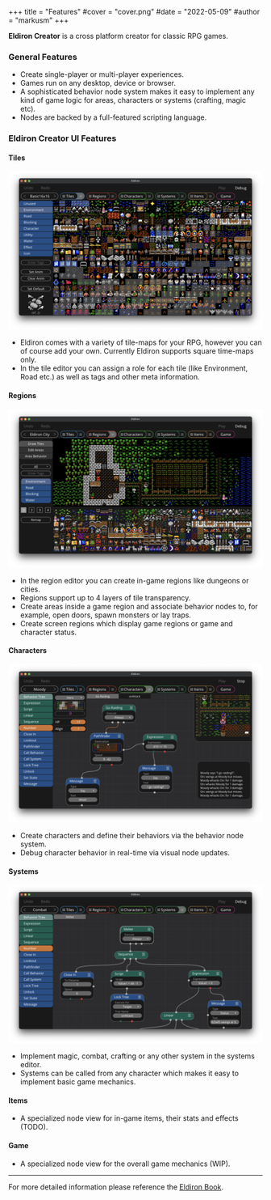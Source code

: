+++
title = "Features"
#cover = "cover.png"
#date = "2022-05-09"
#author = "markusm"
+++

**Eldiron Creator** is a cross platform creator for classic RPG games.

### General Features

- Create single-player or multi-player experiences.
- Games run on any desktop, device or browser.
- A sophisticated behavior node system makes it easy to implement any kind of game logic for areas, characters or systems (crafting, magic etc).
- Nodes are backed by a full-featured scripting language.

### Eldiron Creator UI Features

#### Tiles

![Tiles](/screen_tiles.png)

- Eldiron comes with a variety of tile-maps for your RPG, however you can of course add your own. Currently Eldiron supports square time-maps only.
- In the tile editor you can assign a role for each tile (like Environment, Road etc.) as well as tags and other meta information.

#### Regions

![Regions](/screen_regions_tiles.png)

- In the region editor you can create in-game regions like dungeons or cities.
- Regions support up to 4 layers of tile transparency.
- Create areas inside a game region and associate behavior nodes to, for example, open doors, spawn monsters or lay traps.
- Create screen regions which display game regions or game and character status.

#### Characters

![Regions](/screen_characters.png)

- Create characters and define their behaviors via the behavior node system.
- Debug character behavior in real-time via visual node updates.

#### Systems

![Regions](/screen_systems.png)

- Implement magic, combat, crafting or any other system in the systems editor.
- Systems can be called from any character which makes it easy to implement basic game mechanics.

#### Items

- A specialized node view for in-game items, their stats and effects (TODO).

#### Game

- A specialized node view for the overall game mechanics (WIP).

---

For more detailed information please reference the [Eldiron Book](https://book.eldiron.com).

